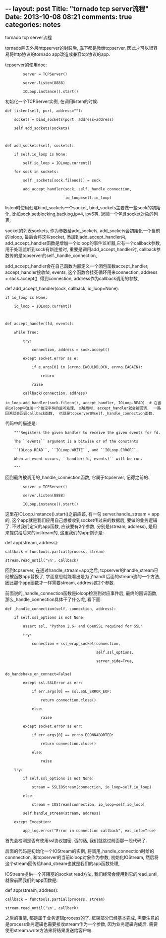 --
layout: post
Title: "tornado tcp server流程"
Date: 2013-10-08 08:21
comments: true
categories: notes
--

tornado tcp server流程



tornado除去外层httpserver的封装后, 底下都是教给tcpserver, 因此才可以很容易将http协议的tornado app改造成兼容tcp协议的app.

tcpserver的使用doc:

            server = TCPServer()

            server.listen(8888)

            IOLoop.instance().start()



初始化一个TCPServer实例,  在调用listen的时候:

    def listen(self, port, address=""):

        sockets = bind_sockets(port, address=address)

        self.add_sockets(sockets)



    def add_sockets(self, sockets):

        if self.io_loop is None:

            self.io_loop = IOLoop.current()

        for sock in sockets:

            self._sockets[sock.fileno()] = sock

            add_accept_handler(sock, self._handle_connection,

                               io_loop=self.io_loop)

listen时使用创建bind_sockets一个socket,  bind_sockets主要做一些sock的初始化, 比如sock.setblocking,backlog,ipv4, ipv6等, 返回一个包含socket对象的列表;

socket的列表sockets,  作为参数给add_sockets,  add_sockets会初始化一个当前的ioloop,  最后会将这些socket, 添加到add_accept_handler内,  add_accept_handler函数是增加一个ioloop的事件监听器,它有一个callback参数, 用于处理监听到sock有新连接时, 重要是调用add_accept_handler时, callback参数传的是tcpserver的self._handle_connection,

add_accept_handler会在自己函数内部定义一个闭包函数accept_handler, accept_handler接收fd, events,  这个函数会挂死循环用来connection, address = sock.accept(), 得到connection, address作为callback调用的参数, 

def add_accept_handler(sock, callback, io_loop=None):

    if io_loop is None:

        io_loop = IOLoop.current()



    def accept_handler(fd, events):

        while True:

            try:

                connection, address = sock.accept()

            except socket.error as e:

                if e.args[0] in (errno.EWOULDBLOCK, errno.EAGAIN):

                    return

                raise

            callback(connection, address)

    io_loop.add_handler(sock.fileno(), accept_handler, IOLoop.READ)  # 在当前ioloop中注册一个给定事件的监听处理, 当触发时, accept_handler就会被回调,  一路回溯就会回调callback函数,  也就是tcpserver的self._handle_connection函数.

代码中的描述是:

        """Registers the given handler to receive the given events for fd.

        The ``events`` argument is a bitwise or of the constants

        ``IOLoop.READ``, ``IOLoop.WRITE``, and ``IOLoop.ERROR``.

        When an event occurs, ``handler(fd, events)`` will be run.

        """



回到最终被调用的_handle_connection函数, 它属于tcpserver, 记得之前的:

            server = TCPServer()

            server.listen(8888)

            IOLoop.instance().start()

这里在IOLoop.instance().start()之前应该, 有一句 server.handle_stream = app 的, 这个app就是我们应用自己想接收到socket传过来的数据后, 要做的业务逻辑了. 不过我们定义的app函数, 应该要有2个参数, 分别是(stream, address), 是用来提供给后来的iostream的,  这里我们的app例子是:

def app(stream, address):

    callback = functools.partial(process, stream)

    stream.read_until('\n', callback)



回到tcpserver, 在通过handle_stream=app之后, tcpserver的handle_stream已经被函数app替换了, 字面意思就能看出是为了handl  后面的stream流的一个方法, 因此那个app函数才一样需要stream, address这2个参数.

前面说的_handle_connection函数是ioloop检测到对应事件后, 最终的回调函数, 那么_handle_connection具体干了什么呢, 看下面:

    def _handle_connection(self, connection, address):

        if self.ssl_options is not None:

            assert ssl, "Python 2.6+ and OpenSSL required for SSL"

            try:

                connection = ssl_wrap_socket(connection,

                                             self.ssl_options,

                                             server_side=True,

                                             do_handshake_on_connect=False)

            except ssl.SSLError as err:

                if err.args[0] == ssl.SSL_ERROR_EOF:

                    return connection.close()

                else:

                    raise

            except socket.error as err:

                if err.args[0] == errno.ECONNABORTED:

                    return connection.close()

                else:

                    raise

        try:

            if self.ssl_options is not None:

                stream = SSLIOStream(connection, io_loop=self.io_loop)

            else:

                stream = IOStream(connection, io_loop=self.io_loop)

            self.handle_stream(stream, address)

        except Exception:

            app_log.error("Error in connection callback", exc_info=True)

首先会检测是否有使用ssl协议加密, 否的话, 我们就跳过前面那一段代码了. 

后面的代码是初始化一个IOStream的实例,  将调用_handle_connection时给的connnection, 和tcpserver的当前ioloop对象作为参数, 初始化IOStream, 然后将这个stream回传给hand_stream也就是我们的app函数处理,

IOStream提供一个非阻塞的socket read方法,  我们经常会使用到它的read_until, 就像前面我们的app函数是:

def app(stream, address):

    callback = functools.partial(process, stream)

    stream.read_until('\n', callback)



之后的事情, 都是属于业务逻辑process的了. 框架部分已经基本完成,  需要注意的是process业务逻辑也需要接收stream作为一个参数, 因为业务逻辑完成后, 需要使用stream.write方法来将结果发送给客户端.

  